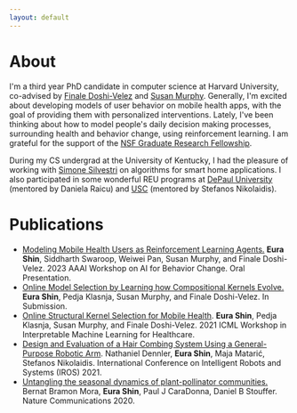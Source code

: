 ```yaml
---
layout: default
---
```



# About
I'm a third year PhD candidate in computer science at Harvard University, co-advised by [Finale Doshi-Velez](https://finale.seas.harvard.edu/) and [Susan Murphy](http://people.seas.harvard.edu/~samurphy/). 
Generally, I'm excited about developing models of user behavior on mobile health apps, with the goal of providing them with personalized interventions. Lately, I've been thinking about how to model people's daily decision making processes, surrounding health and behavior change, using reinforcement learning. I am grateful for the support of the [NSF Graduate Research Fellowship](https://www.nsfgrfp.org/). 

 During my CS undergrad at the University of Kentucky, I had the pleasure of working with [Simone Silvestri](http://silvestri.engr.uky.edu/) on algorithms for smart home applications. I also participated in some wonderful REU programs at [DePaul University](http://facweb.cs.depaul.edu/research/vc/medix/index.htm) (mentored by Daniela Raicu) and [USC](https://www.cs.usc.edu/reu/) (mentored by Stefanos Nikolaidis). 

# Publications
* [Modeling Mobile Health Users as Reinforcement Learning Agents.](https://arxiv.org/abs/2212.00863) **Eura Shin**, Siddharth Swaroop, Weiwei Pan, Susan Murphy, and Finale Doshi-Velez. 2023 AAAI Workshop on AI for Behavior Change. Oral Presentation. 
* [Online Model Selection by Learning how Compositional Kernels Evolve.](https://arxiv.org/abs/2107.09949) **Eura Shin**, Pedja Klasnja, Susan Murphy, and Finale Doshi-Velez. In Submission.  
* [Online Structural Kernel Selection for Mobile Health](https://arxiv.org/abs/2107.09949). **Eura Shin**, Pedja Klasnja, Susan Murphy, and Finale Doshi-Velez. 2021 ICML Workshop in Interpretable Machine Learning for Healthcare.
* [Design and Evaluation of a Hair Combing System Using a General-Purpose Robotic Arm](https://arxiv.org/pdf/2108.01233.pdf). Nathaniel Dennler, **Eura Shin**, Maja Matarić, Stefanos Nikolaidis. International Conference on Intelligent Robots and Systems (IROS) 2021. 
* [Untangling the seasonal dynamics of plant-pollinator communities.](https://www.nature.com/articles/s41467-020-17894-y) Bernat Bramon Mora, **Eura Shin**, Paul J CaraDonna, Daniel B Stouffer. Nature Communications 2020. 

